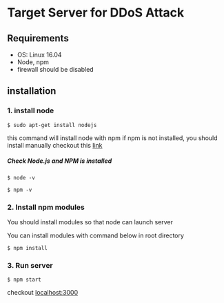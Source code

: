 # Target Server for DDoS Attack

## Requirements
- OS: Linux 16.04
- Node, npm
- firewall should be disabled


## installation
### 1. install node
``` $ sudo apt-get install nodejs ```

this command will install node with npm if npm is not installed, you should install manually checkout this [link](https://www.npmjs.com)

##### Check Node.js and NPM is installed
``` $ node -v ```

``` $ npm -v ```

### 2. Install npm modules 

You should install modules so that node can launch server

You can install modules with command below in root directory

``` $ npm install ```

### 3. Run server
``` $ npm start ```


checkout [localhost:3000](localhost:3000)

